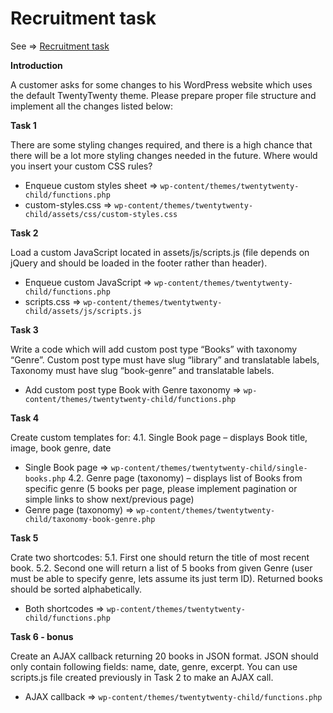 # Recruitment task

See => <a href="http://codelauralian.pl/" target="_blank" >Recruitment task</a>

**Introduction**

A customer asks for some changes to his WordPress website which uses the default TwentyTwenty theme. Please prepare proper file structure and implement all the changes listed below:

**Task 1** 

There are some styling changes required, and there is a high chance that there will be a lot more styling changes needed in the future. Where would you insert your custom CSS rules?
- Enqueue custom styles sheet => `wp-content/themes/twentytwenty-child/functions.php`
- custom-styles.css => `wp-content/themes/twentytwenty-child/assets/css/custom-styles.css`

**Task 2**

Load a custom JavaScript located in assets/js/scripts.js (file depends on jQuery and should be loaded in the footer rather than header).
- Enqueue custom JavaScript => `wp-content/themes/twentytwenty-child/functions.php`
- scripts.css => `wp-content/themes/twentytwenty-child/assets/js/scripts.js`

**Task 3**

Write a code which will add custom post type “Books” with taxonomy “Genre”. Custom post type must have slug “library” and translatable labels,
Taxonomy must have slug “book-genre” and translatable labels.
- Add custom post type Book with Genre taxonomy => `wp-content/themes/twentytwenty-child/functions.php`

**Task 4**

Create custom templates for:
4.1. Single Book page – displays Book title, image, book genre, date
  - Single Book page => `wp-content/themes/twentytwenty-child/single-books.php`
4.2. Genre page (taxonomy) – displays list of Books from specific genre (5 books per page, please implement pagination or simple links to show next/previous page)
  - Genre page (taxonomy) => `wp-content/themes/twentytwenty-child/taxonomy-book-genre.php`

**Task 5**

Crate two shortcodes:
5.1. First one should return the title of most recent book.
5.2. Second one will return a list of 5 books from given Genre (user must be able to specify genre, lets assume its just term ID). Returned books should be sorted alphabetically.
  - Both shortcodes => `wp-content/themes/twentytwenty-child/functions.php`
    
**Task 6 - bonus**

Create an AJAX callback returning 20 books in JSON format. JSON should only contain following fields: name, date, genre, excerpt. You can use scripts.js file created previously in Task 2 to make an AJAX call.
  - AJAX callback => `wp-content/themes/twentytwenty-child/functions.php`
